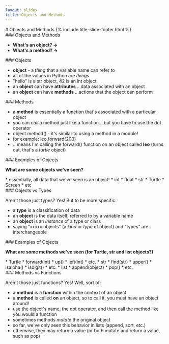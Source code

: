 ```yaml
---
layout: slides
title: Objects and Methods
---
```

<section markdown="block" class="title-slide">
# Objects and Methods
{% include title-slide-footer.html %}
</section>

<section markdown="block">
### Objects and Methods

* __What's an object? &rarr;__
* __What's a method? &rarr;__
</section>

<section markdown="block">
### Objects

* __object__ - a _thing_ that a variable name can refer to
* all of the values in Python are _things_
* "hello" is a str object, 42 is an int object
* an __object__ can have __attributes__ ...data associated with an object
* an __object__ can have __methods__ ...actions that the object can perform
</section>

<section markdown="block">
### Methods

* a __method__ is essentially a function that's associated with a particular object
* you can _call_ a method just like a function... but you have to use the dot operator
* object.method() - it's similar to using a method in a module!
* for example: leo.forward(200) 
* ...means I'm calling the forward() function on an object called __leo__ (turns out, that's a _turtle_ object)
</section>

<section markdown="block">
### Examples of Objects

__What are some objects we've seen?__

<div class="incremental" markdown="block">
* essentially, all data that we've seen is an object! 
* int
* float
* str
* Turtle
* Screen
* etc
</div>
</section>

<section markdown="block">
### Objects vs Types

Aren't those just types?  Yes!  But to be more specific:

* a __type__ is a classification of data
* an __object__ is the data itself, referred to by a variable name
* an __object__ is an _instance_ of a type or class
* saying "xxxxx objects" (a _kind_ or _type_ of object) and "types" are interchangeable
</section>

<section markdown="block">
### Examples of Objects

__What are some methods we've seen (for Turtle, str and list objects?)__

<div class="incremental" markdown="block">
* Turtle 
	* forward(int)
	* up()
	* left(int)
	* etc.
* str
	* find(str)
	* upper()
	* isalpha()
	* isdigit()
	* etc.
* list
	* append(object)
	* pop()
	* etc.
</div>
</section>

<section markdown="block">
### Methods vs Functions

Aren't those just functions?  Yes!  Well, sort of:

* a __method__ is a __function__ within the context of an object
* a __method__ is called __on__ an object, so to call it, you must have an object around!
* use the object's name, the dot operator, and then call the method like you would a function
* sometimes methods _mutate_ the original object
* so far, we've only seen this behavior in lists (append, sort, etc.)
* otherwise, they may return a value (or both mutate and return a value, such as pop)
</section>
